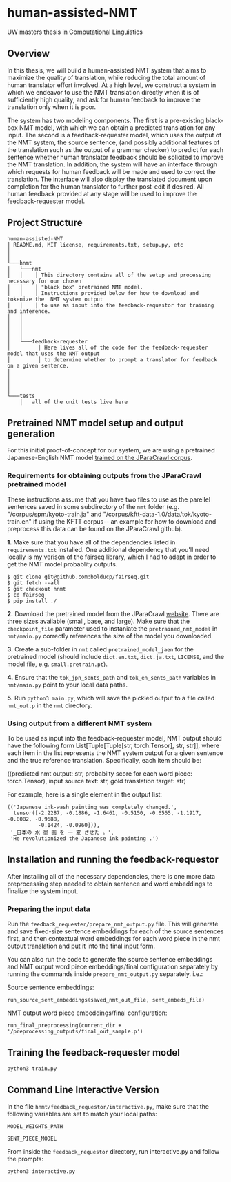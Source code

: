 # human-assisted-NMT
UW masters thesis in Computational Linguistics

## Overview
In this thesis, we will build a human-assisted NMT system that aims to maximize the quality of translation, while reducing the total amount of human translator effort involved. At a high level, we construct a system in which we endeavor to use the NMT translation directly when it is of sufficiently high quality, and ask for human feedback to improve the translation only when it is poor. 

The system has two modeling components. The first is a pre-existing black-box NMT model, with which we can obtain a predicted translation for any input. The second is a feedback-requester model, which uses the output of the NMT system, the source sentence, (and possibly additional features of the translation such as the output of a grammar checker) to predict for each sentence whether human translator feedback should be solicited to improve the NMT translation. In addition, the system will have an interface through which requests for human feedback will be made and used to correct the translation. The interface will also display the translated document upon completion for the human translator to further post-edit if desired. All human feedback provided at any stage will be used to improve the feedback-requester model.

## Project Structure

```
human-assisted-NMT
│ README.md, MIT license, requirements.txt, setup.py, etc
│     
│
└───hnmt
│   └───nmt
│   │    │ This directory contains all of the setup and processing necessary for our chosen
│   │    │ "black box" pretrained NMT model.  
│   │    │ Instructions provided below for how to download and tokenize the  NMT system output
│   │    │ to use as input into the feedback-requestor for training and inference.
│   │  
│   │
│   │       
│   │   
│   └───feedback-requester
│         │ Here lives all of the code for the feedback-requester model that uses the NMT output
│         │ to determine whether to prompt a translator for feedback on a given sentence.
│   
│       
│      
│        
└───tests
    │   all of the unit tests live here 
```

## Pretrained NMT model setup and output generation

For this initial proof-of-concept for our system, we are using a pretrained 
Japanese-English NMT model [trained on the JParaCrawl corpus](https://github.com/MorinoseiMorizo/jparacrawl-finetune).

### Requirements for obtaining outputs from the JParaCrawl pretrained model

These instructions assume that you have two files to use as the parellel sentences
saved in some subdirectory of the `nmt` folder (e.g. "/corpus/spm/kyoto-train.ja"
and "/corpus/kftt-data-1.0/data/tok/kyoto-train.en" if using the KFTT corpus-- an
example for how to download and preprocess this data can be found on the JParaCrawl
github).

**1.** Make sure that you have all of the dependencies listed in `requirements.txt` installed. One additional dependency that you'll need locally is my verison of the fairseq library, which I had to adapt in order to get the NMT model probablity outputs.
```
$ git clone git@github.com:bolducp/fairseq.git
$ git fetch --all
$ git checkout hnmt
$ cd fairseq
$ pip install ./
```

**2.** Download the pretrained model from the JParaCrawl [website](http://www.kecl.ntt.co.jp/icl/lirg/jparacrawl/). There are three sizes available (small, base, and large). Make sure that the `checkpoint_file` parameter used to instaniate the `pretrained_nmt_model` in `nmt/main.py` correctly references the size of the model you downloaded.

**3.** Create a sub-folder in `nmt` called `pretrained_model_jaen` for the pretrained model (should include `dict.en.txt`, `dict.ja.txt`, `LICENSE`, and the model file, e.g. `small.pretrain.pt`).

**4.** Ensure that the `tok_jpn_sents_path` and `tok_en_sents_path` variables in `nmt/main.py` point to your local data paths.

**5.** Run `python3 main.py`, which will save the pickled output to a file called `nmt_out.p` in the `nmt` directory.

### Using output from a different NMT system
To be used as input into the feedback-requester model, NMT output should have the following form List[Tuple[Tuple[str, torch.Tensor], str, str]], where each item in the list represents the NMT system output for a given sentence and the true reference translation. Specifically, each item should be:

((predicted nmt output: str, probabilty score for each word piece: torch.Tensor), input source text: str, gold translation target: str)

For example, here is a single element in the output list:
```
(('Japanese ink-wash painting was completely changed.',
  tensor([-2.2287, -0.1886, -1.6461, -0.5150, -0.6565, -1.1917, -0.8082, -0.9688,
          -0.1424, -0.0960])),
 '▁日本の 水 墨 画 を 一 変 させた 。',
 'He revolutionized the Japanese ink painting .')
```

## Installation and running the feedback-requestor

After installing all of the necessary dependencies, there is one more data preprocessing step needed to obtain sentence and word embeddings to finalize the system input.

### Preparing the input data

Run the `feedback_requester/prepare_nmt_output.py` file. This will generate and save fixed-size sentence embeddings for each of the source sentences first, and then contextual word embeddings for each word piece in the nmt output translation and put it into the final input form.

You can also run the code to generate the source sentence embeddings and NMT output word piece embeddings/final configuration separately by running the commands inside `prepare_nmt_output.py` separately. i.e.:

Source sentence embeddings: 

`run_source_sent_embeddings(saved_nmt_out_file, sent_embeds_file)` 

NMT output word piece embeddings/final configuration: 

`run_final_preprocessing(current_dir + '/preprocessing_outputs/final_out_sample.p')`


## Training the feedback-requester model
`python3 train.py`



## Command Line Interactive Version
In the file `hnmt/feedback_requestor/interactive.py`, make sure that the following variables are set to match your local paths:

`MODEL_WEIGHTS_PATH`

`SENT_PIECE_MODEL`

From inside the `feedback_requestor` directory, run interactive.py and follow the prompts:

`python3 interactive.py`